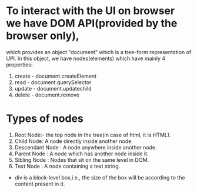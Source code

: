 # To interact with the UI on browser we have DOM API(provided by the browser only),
which provides an object "document" which is a tree-form representation of UPI.
In this object, we have nodes(elements) which have mainly 4 properties:
1. create - document.createElement
2. read - document.querySelector
3. update - document.updatechild
4. delete - document.remove

# Types of nodes
1. Root Node:- the top node in the tree(in case of html, it is HTML).
2. Child Node: A node directly inside another node.
3. Descendant Node : A node anywhere inside another node.
4. Parent Node : A node which has another node inside it.
5. Sibling Node : Nodes that sit on the same level in DOM.
6. Text Node : A node containing a text string.   

* div is a block-level box,i.e., the size of the box will be according to 
the content present in it.

